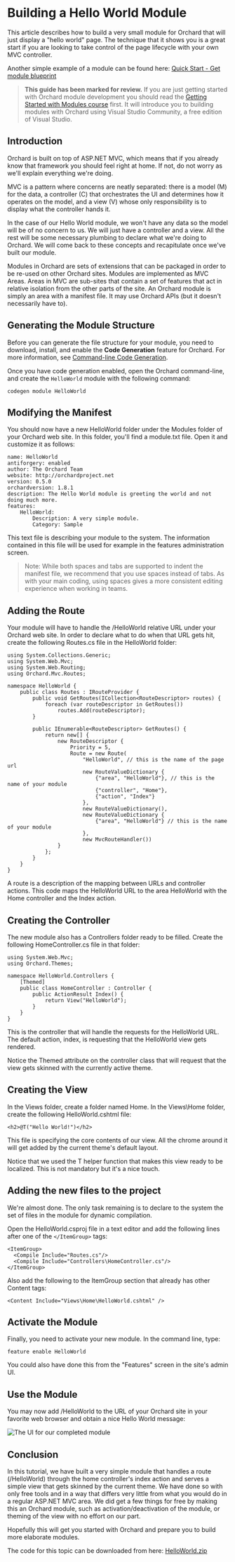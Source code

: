 Building a Hello World Module
=============================
This article describes how to build a very small module for Orchard that will just display a "hello world" page. The technique that it shows you is a great start if you are looking to take control of the page lifecycle with your own MVC controller.

Another simple example of a module can be found here: [Quick Start - Get module blueprint](http://orchardjumpstart.codeplex.com/)

> **This guide has been marked for review.** If you are just getting started with Orchard module development you should read the [Getting Started with Modules course](Getting-Started-with-Modules.html) first. It will introduce you to building modules with Orchard using Visual Studio Community, a free edition of Visual Studio. 

Introduction
------------


Orchard is built on top of ASP.NET MVC, which means that if you already know that framework you should feel right at home. If not, do not worry as we'll explain everything we're doing.

MVC is a pattern where concerns are neatly separated: there is a model (M) for the data, a controller (C) that orchestrates the UI and determines how it operates on the model, and a view (V) whose only responsibility is to display what the controller hands it.

In the case of our Hello World module, we won't have any data so the model will be of no concern to us. We will just have a controller and a view. All the rest will be some necessary plumbing to declare what we're doing to Orchard. We will come back to these concepts and recapitulate once we've built our module.

Modules in Orchard are sets of extensions that can be packaged in order to be re-used on other Orchard sites. Modules are implemented as MVC Areas. Areas in MVC are sub-sites that contain a set of features that act in relative isolation from the other parts of the site. An Orchard module is simply an area with a manifest file. It may use Orchard APIs (but it doesn't necessarily have to).

Generating the Module Structure
-------------------------------


Before you can generate the file structure for your module, you need to download, install, and enable the **Code Generation** feature for Orchard. For more information, see [Command-line Code Generation](Command-line-scaffolding.html).

Once you have code generation enabled, open the Orchard command-line, and create the `HelloWorld` module with the following command:

    
    codegen module HelloWorld


Modifying the Manifest
----------------------


You should now have a new HelloWorld folder under the Modules folder of your Orchard web site. In this folder, you'll find a module.txt file. Open it and customize it as follows:

    
    name: HelloWorld
    antiforgery: enabled
    author: The Orchard Team
    website: http://orchardproject.net
    version: 0.5.0
    orchardversion: 1.8.1
    description: The Hello World module is greeting the world and not doing much more. 
    features:
        HelloWorld:
            Description: A very simple module.
            Category: Sample


This text file is describing your module to the system. The information contained in this file will be used for example in the features administration screen.

> Note: While both spaces and tabs are supported to indent the manifest file, we recommend that you use spaces instead of tabs. As with your main coding, using spaces gives a more consistent editing experience when working in teams.

Adding the Route
----------------


Your module will have to handle the /HelloWorld relative URL under your Orchard web site. In order to declare what to do when that URL gets hit, create the following Routes.cs file in the HelloWorld folder:

    
    using System.Collections.Generic;
    using System.Web.Mvc;
    using System.Web.Routing;
    using Orchard.Mvc.Routes;
    
    namespace HelloWorld {
        public class Routes : IRouteProvider {
            public void GetRoutes(ICollection<RouteDescriptor> routes) {
                foreach (var routeDescriptor in GetRoutes())
                    routes.Add(routeDescriptor);
            }
    
            public IEnumerable<RouteDescriptor> GetRoutes() {
                return new[] {
                    new RouteDescriptor {
                        Priority = 5,
                        Route = new Route(
                            "HelloWorld", // this is the name of the page url
                            new RouteValueDictionary {
                                {"area", "HelloWorld"}, // this is the name of your module
                                {"controller", "Home"},
                                {"action", "Index"}
                            },
                            new RouteValueDictionary(),
                            new RouteValueDictionary {
                                {"area", "HelloWorld"} // this is the name of your module
                            },
                            new MvcRouteHandler())
                    }
                };
            }
        }
    }


A route is a description of the mapping between URLs and controller actions. This code maps the HelloWorld URL to the area HelloWorld with the Home controller and the Index action.

Creating the Controller
-----------------------


The new module also has a Controllers folder ready to be filled. Create the following HomeController.cs file in that folder:

    
    using System.Web.Mvc;
    using Orchard.Themes;
    
    namespace HelloWorld.Controllers {
        [Themed]
        public class HomeController : Controller {
            public ActionResult Index() {
                return View("HelloWorld");
            }
        }
    }


This is the controller that will handle the requests for the HelloWorld URL. The default action, index, is requesting that the HelloWorld view gets rendered.

Notice the Themed attribute on the controller class that will request that the view gets skinned with the currently active theme.

Creating the View
-----------------


In the Views folder, create a folder named Home. In the Views\Home folder, create the following HelloWorld.cshtml file:

    
    <h2>@T("Hello World!")</h2>


This file is specifying the core contents of our view. All the chrome around it will get added by the current theme's default layout.

Notice that we used the T helper function that makes this view ready to be localized. This is not mandatory but it's a nice touch.

Adding the new files to the project
-----------------------------------


We're almost done. The only task remaining is to declare to the system the set of files in the module for dynamic compilation.

Open the HelloWorld.csproj file in a text editor and add the following lines after one of the `</ItemGroup>` tags:

    
    <ItemGroup>
      <Compile Include="Routes.cs"/>
      <Compile Include="Controllers\HomeController.cs"/>
    </ItemGroup>


Also add the following to the ItemGroup section that already has other Content tags:

    
    <Content Include="Views\Home\HelloWorld.cshtml" />


Activate the Module
-------------------


Finally, you need to activate your new module. In the command line, type:

    
    feature enable HelloWorld


You could also have done this from the "Features" screen in the site's admin UI.

Use the Module
--------------


You may now add /HelloWorld to the URL of your Orchard site in your favorite web browser and obtain a nice Hello World message:

![The UI for our completed module](../Attachments/Building-a-hello-world-module/HelloWorld.PNG)

Conclusion
----------


In this tutorial, we have built a very simple module that handles a route (/HelloWorld) through the home controller's index action and serves a simple view that gets skinned by the current theme. We have done so with only free tools and in a way that differs very little from what you would do in a regular ASP.NET MVC area. We did get a few things for free by making this an Orchard module, such as activation/deactivation of the module, or theming of the view with no effort on our part.

Hopefully this will get you started with Orchard and prepare you to build more elaborate modules.

The code for this topic can be downloaded from here: [HelloWorld.zip](../Attachments/Building-a-hello-world-module/HelloWorld.zip)
